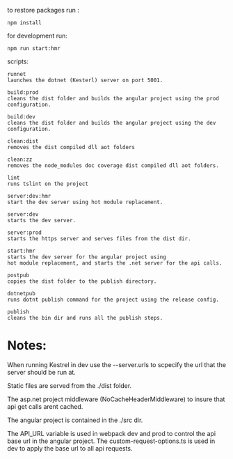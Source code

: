 to restore packages run : 

	npm install

for development run: 

	npm run start:hmr

scripts:
	
    runnet
    launches the dotnet (Kesterl) server on port 5001.
    
    build:prod
    cleans the dist folder and builds the angular project using the prod configuration.
    
    build:dev 
   	cleans the dist folder and builds the angular project using the dev configuration.
    
    clean:dist
    removes the dist compiled dll aot folders
    
    clean:zz
    removes the node_modules doc coverage dist compiled dll aot folders.
    
    lint
    runs tslint on the project
    
    server:dev:hmr
    start the dev server using hot module replacement.
    
    server:dev
    starts the dev server.
    
    server:prod
    starts the https server and serves files from the dist dir.
    
    start:hmr
    starts the dev server for the angular project using 
    hot module replacement, and starts the .net server for the api calls.
    
    postpub
    copies the dist folder to the publish directory.
    
    dotnetpub
    runs dotnt publish command for the project using the release config.
    
    publish
    cleans the bin dir and runs all the publish steps.
    
    
# Notes:
When running Kestrel in dev use the --server.urls to scpecify the url that the server should be run at. 

Static files are served from the ./dist folder.

The asp.net project middleware (NoCacheHeaderMiddleware) to insure that api get calls arent cached.

The angular project is contained in the ./src dir.

The API_URL variable is used in webpack dev and prod to control the api base url in the angular project. The custom-request-options.ts is used in dev to apply the base url to all api requests.